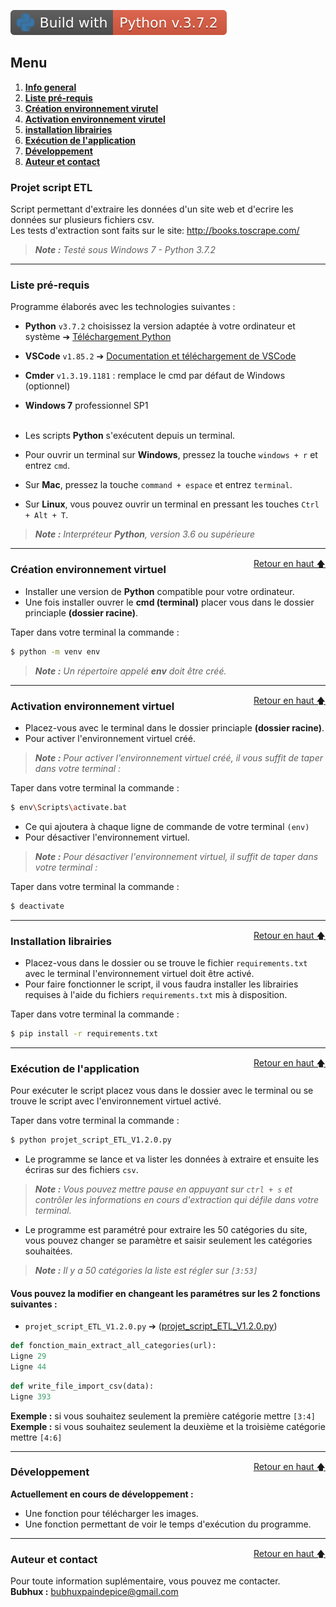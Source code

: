 ![Static Badge](static/badges/Build-with-Python-3.7.2.svg)

<div id="top"></div>

## Menu   

1. **[Info general](#informations-générales)**   
2. **[Liste pré-requis](#liste)**   
3. **[Création environnement virutel](#creation-environnement)**   
4. **[Activation environnement virutel](#activation-environnement)**   
5. **[installation librairies](#installation)**   
6. **[Exécution de l'application](#execution)**   
7. **[Développement](#developpement)**   
8. **[Auteur et contact](#auteur)**   


<div id="informations-générales"></div>

### Projet script ETL   

Script permettant d'extraire les données d'un site web et d'ecrire les données sur plusieurs fichiers csv.   
Les tests d'extraction sont faits sur le site: http://books.toscrape.com/   

>_**Note :** Testé sous Windows 7 - Python 3.7.2_   

-------------------------------------------------------------------------------------------------------------------

<div id="liste"></div>

### Liste pré-requis   

Programme élaborés avec les technologies suivantes :   

- **Python** ``v3.7.2`` choisissez la version adaptée à votre ordinateur et système ➔ [Téléchargement Python](https://www.python.org/downloads/)   
- **VSCode** ``v1.85.2`` ➔ [Documentation et téléchargement de VSCode](https://code.visualstudio.com/) 
- **Cmder** ``v1.3.19.1181`` : remplace le cmd par défaut de Windows (optionnel)   
- **Windows 7** professionnel SP1   
  &nbsp;   

- Les scripts **Python** s'exécutent depuis un terminal.   
- Pour ouvrir un terminal sur **Windows**, pressez la touche ```windows + r``` et entrez ```cmd```.   
- Sur **Mac**, pressez la touche ```command + espace``` et entrez ```terminal```.   
- Sur **Linux**, vous pouvez ouvrir un terminal en pressant les touches ```Ctrl + Alt + T```.   

>_**Note :** Interpréteur **Python**, version 3.6 ou supérieure_     

-------------------------------------------------------------------------------------------------------------------

<div id="creation-environnement"></div>
<a href="#top" style="float: right;">Retour en haut 🡅</a>

### Création environnement virtuel   

- Installer une version de **Python** compatible pour votre ordinateur.   
- Une fois installer ouvrer le **cmd (terminal)** placer vous dans le dossier princiaple **(dossier racine)**.   

Taper dans votre terminal la commande :   

```bash
$ python -m venv env
```   

>_**Note :** Un répertoire appelé **env** doit être créé._   

-------------------------------------------------------------------------------------------------------------------

<div id="activation-environnement"></div>
<a href="#top" style="float: right;">Retour en haut 🡅</a>

### Activation environnement virtuel   

- Placez-vous avec le terminal dans le dossier princiaple **(dossier racine)**.   
- Pour activer l'environnement virtuel créé.   

>_**Note :** Pour activer l'environnement virtuel créé, il vous suffit de taper dans votre terminal :_   

Taper dans votre terminal la commande :

```bash
$ env\Scripts\activate.bat
```
- Ce qui ajoutera à chaque ligne de commande de votre terminal ``(env)``   
- Pour désactiver l'environnement virtuel.   

>_**Note :** Pour désactiver l'environnement virtuel, il suffit de taper dans votre terminal :_   

Taper dans votre terminal la commande :

```bash
$ deactivate   
```

-------------------------------------------------------------------------------------------------------------------

<div id="installation"></div>
<a href="#top" style="float: right;">Retour en haut 🡅</a>

### Installation librairies   

- Placez-vous dans le dossier ou se trouve le fichier ``requirements.txt`` avec le terminal l'environnement virtuel doit être activé.   
- Pour faire fonctionner le script, il vous faudra installer les librairies requises à l'aide du fichiers ``requirements.txt`` mis à disposition.   

Taper dans votre terminal la commande :   

```bash
$ pip install -r requirements.txt
```
-------------------------------------------------------------------------------------------------------------------

<div id="execution"></div>
<a href="#top" style="float: right;">Retour en haut 🡅</a>

### Exécution de l'application   

Pour exécuter le script placez vous dans le dossier avec le terminal ou se trouve le script avec l'environnement virtuel activé.   

Taper dans votre terminal la commande :   

```bash
$ python projet_script_ETL_V1.2.0.py
```

- Le programme se lance et va lister les données à extraire et ensuite les écriras sur des fichiers ``csv``.   

>_**Note :** Vous pouvez mettre pause en appuyant sur ``ctrl + s`` et contrôler les informations en cours d'extraction qui défile dans votre terminal._   

- Le programme est paramétré pour extraire les 50 catégories du site, vous pouvez changer se paramètre et saisir seulement les catégories souhaitées.   
  
>_**Note :** Il y a 50 catégories la liste est régler sur ``[3:53]``_   


#### Vous pouvez la modifier en changeant les paramétres sur les 2 fonctions suivantes :   

- ``projet_script_ETL_V1.2.0.py`` ➔ ([projet_script_ETL_V1.2.0.py](projet_script_ETL_V1.2.0.py))   


```python
def fonction_main_extract_all_categories(url):
Ligne 29   
Ligne 44 
```   

```python
def write_file_import_csv(data):
Ligne 393
```   

**Exemple :** si vous souhaitez seulement la première catégorie mettre ``[3:4]``   
**Exemple :** si vous souhaitez seulement la deuxième et la troisième catégorie mettre ``[4:6]``   

-------------------------------------------------------------------------------------------------------------------

<div id="developpement"></div>
<a href="#top" style="float: right;">Retour en haut 🡅</a>

### Développement   

**Actuellement en cours de développement :**   

- Une fonction pour télécharger les images.   
- Une fonction permettant de voir le temps d'exécution du programme.   

-------------------------------------------------------------------------------------------------------------------

<div id="auteur"></div>
<a href="#top" style="float: right;">Retour en haut 🡅</a>

### Auteur et contact   

Pour toute information suplémentaire, vous pouvez me contacter.   
**Bubhux :** bubhuxpaindepice@gmail.com   

